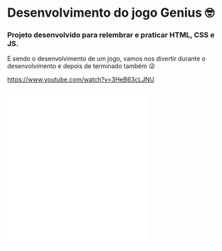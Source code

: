 # Desenvolvimento do jogo Genius 🤓

### Projeto desenvolvido para relembrar e praticar HTML, CSS e JS.
E sendo o desenvolvimento de um jogo, vamos nos divertir durante o desenvolvimento
e depois de terminado também 😜

https://www.youtube.com/watch?v=3HeB63cLJNU
<iframe src='//gifs.com/embed/genius-game-282A4N' frameborder='0' scrolling='no' width='322px' height='360px' style='-webkit-backface-visibility: hidden;-webkit-transform: scale(1);' ></iframe>